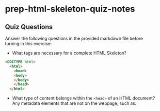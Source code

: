 # prep-html-skeleton-quiz-notes

## Quiz Questions

Answer the following questions in the provided markdown file before turning in this exercise:

- What tags are necessary for a complete HTML Skeleton?

```html
<DOCTYPE html>
  <html>
    <head>
    <body>
    </body>
    </head>
  </html>

```

- What type of content belongs within the `<head>` of an HTML document?
  Any metadata elements that are not on the webpage, such as: <style>, <title>, link to a webpage
  or any sort of multimedia(image, audio, and text)

- What type of content belongs within the `<body>` of an HTML document?
  contents of the webpage and link to a .js files or js code

- Where must the `DOCTYPE` declaration appear in a valid HTML document?
  at the very top of the html file

## Notes

All student notes should be written here.

How to write `Code Examples` in markdown

for JS:

```javascript
const data = 'Howdy';
```

for HTML:

```html
<div>
  <p>This is text content</p>
</div>
```

for CSS:

```css
div {
  width: 100%;
}
```
